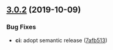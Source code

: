 ## [3.0.2](https://github.com/neovici/cosmoz-moment/compare/v3.0.1...v3.0.2) (2019-10-09)


### Bug Fixes

* **ci:** adopt semantic release ([7afb513](https://github.com/neovici/cosmoz-moment/commit/7afb513f61a4d5bef19669d394a019832d7a5b00))
